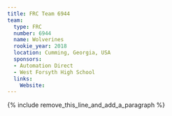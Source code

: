 ```yaml
---
title: FRC Team 6944
team:
  type: FRC
  number: 6944
  name: Wolverines
  rookie_year: 2018
  location: Cumming, Georgia, USA
  sponsors:
  - Automation Direct
  - West Forsyth High School
  links:
    Website:
---
```


{% include remove_this_line_and_add_a_paragraph %}